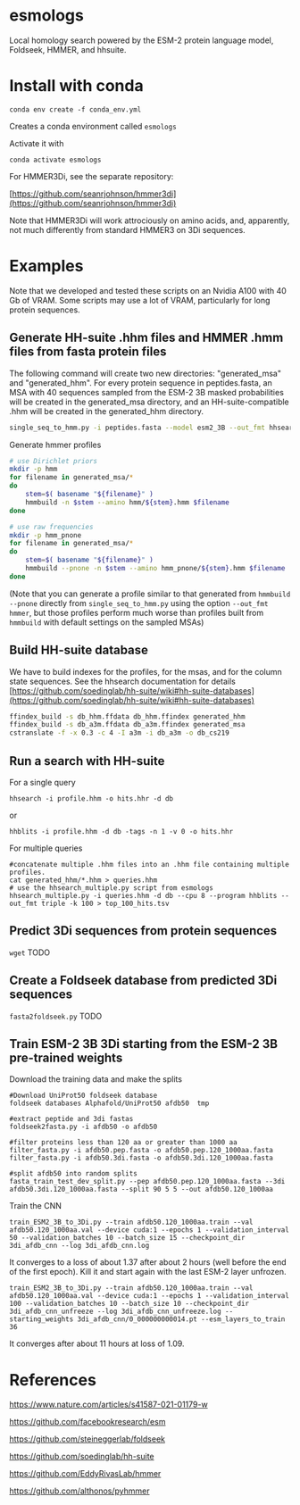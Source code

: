 # esmologs
Local homology search powered by the ESM-2 protein language model, Foldseek, HMMER, and hhsuite.



# Install with conda

```
conda env create -f conda_env.yml
```

Creates a conda environment called `esmologs`

Activate it with
```
conda activate esmologs
```

For HMMER3Di, see the separate repository:

[https://github.com/seanrjohnson/hmmer3di](https://github.com/seanrjohnson/hmmer3di)

Note that HMMER3Di will work attrociously on amino acids, and, apparently, not much differently from standard HMMER3 on 3Di sequences.

# Examples

Note that we developed and tested these scripts on an Nvidia A100 with 40 Gb of VRAM. Some scripts may use a lot of VRAM, particularly for long protein sequences.

## Generate HH-suite .hhm files and HMMER .hmm files from fasta protein files

The following command will create two new directories: "generated_msa" and "generated_hhm". For every protein sequence in peptides.fasta, an MSA with 40 sequences sampled from the ESM-2 3B masked probabilities will be created in the generated_msa directory, and an HH-suite-compatible .hhm will be created in the generated_hhm directory.
```bash 
single_seq_to_hmm.py -i peptides.fasta --model esm2_3B --out_fmt hhsearch --device cuda:1 --msa_outdir generated_msa --msa_size 40 --profile_outdir generated_hhm  --mask_interval 7
```

Generate hmmer profiles

```bash
# use Dirichlet priors
mkdir -p hmm
for filename in generated_msa/*
do
    stem=$( basename "${filename}" )
    hmmbuild -n $stem --amino hmm/${stem}.hmm $filename
done

# use raw frequencies
mkdir -p hmm_pnone
for filename in generated_msa/*
do
    stem=$( basename "${filename}" )
    hmmbuild --pnone -n $stem --amino hmm_pnone/${stem}.hmm $filename
done
```

(Note that you can generate a profile similar to that generated from `hmmbuild --pnone` directly from `single_seq_to_hmm.py` using the option `--out_fmt hmmer`, but those profiles perform much worse than profiles built from `hmmbuild` with default settings on the sampled MSAs)


## Build HH-suite database

We have to build indexes for the profiles, for the msas, and for the column state sequences. See the hhsearch documentation for details
[https://github.com/soedinglab/hh-suite/wiki#hh-suite-databases](https://github.com/soedinglab/hh-suite/wiki#hh-suite-databases)


```bash
ffindex_build -s db_hhm.ffdata db_hhm.ffindex generated_hhm
ffindex_build -s db_a3m.ffdata db_a3m.ffindex generated_msa
cstranslate -f -x 0.3 -c 4 -I a3m -i db_a3m -o db_cs219
```

## Run a search with HH-suite

For a single query

`hhsearch -i profile.hhm -o hits.hhr -d db`

or

`hhblits -i profile.hhm -d db -tags -n 1 -v 0 -o hits.hhr`

For multiple queries

```
#concatenate multiple .hhm files into an .hhm file containing multiple profiles.
cat generated_hhm/*.hhm > queries.hhm
# use the hhsearch_multiple.py script from esmologs
hhsearch_multiple.py -i queries.hhm -d db --cpu 8 --program hhblits --out_fmt triple -k 100 > top_100_hits.tsv
```


## Predict 3Di sequences from protein sequences

`wget` TODO


## Create a Foldseek database from predicted 3Di sequences


`fasta2foldseek.py`  TODO

## Train ESM-2 3B 3Di starting from the ESM-2 3B pre-trained weights


Download the training data and make the splits
```
#Download UniProt50 foldseek database
foldseek databases Alphafold/UniProt50 afdb50  tmp

#extract peptide and 3di fastas
foldseek2fasta.py -i afdb50 -o afdb50

#filter proteins less than 120 aa or greater than 1000 aa
filter_fasta.py -i afdb50.pep.fasta -o afdb50.pep.120_1000aa.fasta
filter_fasta.py -i afdb50.3di.fasta -o afdb50.3di.120_1000aa.fasta

#split afdb50 into random splits
fasta_train_test_dev_split.py --pep afdb50.pep.120_1000aa.fasta --3di afdb50.3di.120_1000aa.fasta --split 90 5 5 --out afdb50.120_1000aa
```

Train the CNN
```
train_ESM2_3B_to_3Di.py --train afdb50.120_1000aa.train --val afdb50.120_1000aa.val --device cuda:1 --epochs 1 --validation_interval 50 --validation_batches 10 --batch_size 15 --checkpoint_dir 3di_afdb_cnn --log 3di_afdb_cnn.log
```

It converges to a loss of about 1.37 after about 2 hours (well before the end of the first epoch). Kill it and start again with the last ESM-2 layer unfrozen.

```
train_ESM2_3B_to_3Di.py --train afdb50.120_1000aa.train --val afdb50.120_1000aa.val --device cuda:1 --epochs 1 --validation_interval 100 --validation_batches 10 --batch_size 10 --checkpoint_dir 3di_afdb_cnn_unfreeze --log 3di_afdb_cnn_unfreeze.log --starting_weights 3di_afdb_cnn/0_000000000014.pt --esm_layers_to_train 36
```

It converges after about 11 hours at loss of 1.09.

# References

https://www.nature.com/articles/s41587-021-01179-w

https://github.com/facebookresearch/esm

https://github.com/steineggerlab/foldseek

https://github.com/soedinglab/hh-suite

https://github.com/EddyRivasLab/hmmer

https://github.com/althonos/pyhmmer

